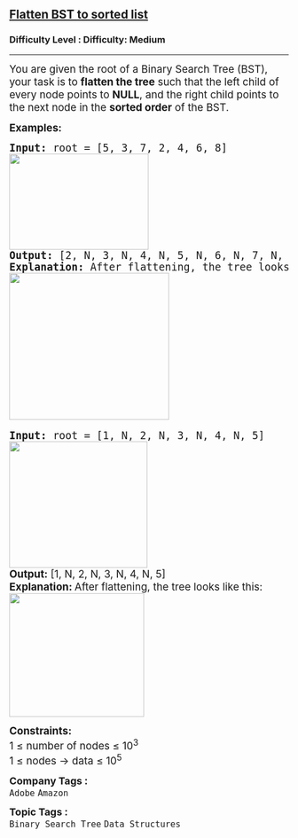 <h2><a href="https://www.geeksforgeeks.org/problems/flatten-bst-to-sorted-list--111950/1">Flatten BST to sorted list</a></h2><h3>Difficulty Level : Difficulty: Medium</h3><hr><div class="problems_problem_content__Xm_eO"><p data-start="185" data-end="408"><span style="font-size: 14pt;">You are given the root of a Binary Search Tree (BST), your task is to <strong data-start="251" data-end="271">flatten the tree</strong> such that the left child of every node points to <strong>NULL</strong>, and the right child points to the next node in the <strong data-start="380" data-end="396">sorted order</strong> of the BST.</span></p>
<p><span style="font-size: 14pt;"><strong>Examples:</strong></span></p>
<pre><span style="font-size: 14pt;"><strong>Input: </strong>root = [5, 3, 7, 2, 4, 6, 8]<strong><br><img src="https://media.geeksforgeeks.org/img-practice/prod/addEditProblem/913044/Web/Other/blobid0_1759995063.webp" width="251" height="173"></strong>
<strong>Output: </strong>[2, N, 3, N, 4, N, 5, N, 6, N, 7, N, 8] <br><strong>Explanation: </strong>After flattening, the tree looks like this:<br><img src="https://media.geeksforgeeks.org/img-practice/prod/addEditProblem/913044/Web/Other/blobid1_1759995104.webp" width="288" height="265"> &nbsp; &nbsp; </span></pre>
<pre><span style="font-size: 14pt;"><strong>Input: </strong>root = [1, N, 2, N, 3, N, 4, N, 5]<br><strong style="font-size: 14pt; font-family: -apple-system, BlinkMacSystemFont, 'Segoe UI', Roboto, Oxygen, Ubuntu, Cantarell, 'Open Sans', 'Helvetica Neue', sans-serif;"><img src="https://media.geeksforgeeks.org/img-practice/prod/addEditProblem/913044/Web/Other/blobid2_1759995128.webp" width="249" height="228"><br></strong><strong style="font-size: 14pt; font-family: -apple-system, BlinkMacSystemFont, 'Segoe UI', Roboto, Oxygen, Ubuntu, Cantarell, 'Open Sans', 'Helvetica Neue', sans-serif;">Output:</strong><span style="font-size: 14pt; font-family: -apple-system, BlinkMacSystemFont, 'Segoe UI', Roboto, Oxygen, Ubuntu, Cantarell, 'Open Sans', 'Helvetica Neue', sans-serif;"> [1, N, 2, N, 3, N, 4, N, 5] <br></span><strong style="font-size: 14pt; font-family: -apple-system, BlinkMacSystemFont, 'Segoe UI', Roboto, Oxygen, Ubuntu, Cantarell, 'Open Sans', 'Helvetica Neue', sans-serif;">Explanation: </strong><span style="font-size: 14pt; font-family: -apple-system, BlinkMacSystemFont, 'Segoe UI', Roboto, Oxygen, Ubuntu, Cantarell, 'Open Sans', 'Helvetica Neue', sans-serif;">After flattening, the tree looks like this:</span><span style="font-family: -apple-system, BlinkMacSystemFont, 'Segoe UI', Roboto, Oxygen, Ubuntu, Cantarell, 'Open Sans', 'Helvetica Neue', sans-serif;"><br></span></span><strong style="font-size: 14pt; font-family: -apple-system, BlinkMacSystemFont, 'Segoe UI', Roboto, Oxygen, Ubuntu, Cantarell, 'Open Sans', 'Helvetica Neue', sans-serif;"><img src="https://media.geeksforgeeks.org/img-practice/prod/addEditProblem/913044/Web/Other/blobid4_1759995314.webp" width="243" height="223"></strong></pre>
<p><span style="font-size: 14pt;"><strong>Constraints:</strong><br>1&nbsp;<span style="font-family: -apple-system, BlinkMacSystemFont, 'Segoe UI', Roboto, Oxygen, Ubuntu, Cantarell, 'Open Sans', 'Helvetica Neue', sans-serif;">≤ n</span>umber of nodes&nbsp;<span style="font-family: -apple-system, BlinkMacSystemFont, 'Segoe UI', Roboto, Oxygen, Ubuntu, Cantarell, 'Open Sans', 'Helvetica Neue', sans-serif;">≤ </span><span style="font-family: -apple-system, BlinkMacSystemFont, 'Segoe UI', Roboto, Oxygen, Ubuntu, Cantarell, 'Open Sans', 'Helvetica Neue', sans-serif;">10</span><sup style="font-family: -apple-system, BlinkMacSystemFont, 'Segoe UI', Roboto, Oxygen, Ubuntu, Cantarell, 'Open Sans', 'Helvetica Neue', sans-serif;">3<br></sup>1&nbsp;<span style="font-family: -apple-system, BlinkMacSystemFont, 'Segoe UI', Roboto, Oxygen, Ubuntu, Cantarell, 'Open Sans', 'Helvetica Neue', sans-serif;">≤ </span><span style="font-family: -apple-system, BlinkMacSystemFont, 'Segoe UI', Roboto, Oxygen, Ubuntu, Cantarell, 'Open Sans', 'Helvetica Neue', sans-serif;">nodes -&gt; data&nbsp;</span><span style="font-family: -apple-system, BlinkMacSystemFont, 'Segoe UI', Roboto, Oxygen, Ubuntu, Cantarell, 'Open Sans', 'Helvetica Neue', sans-serif;">≤</span><span style="font-family: -apple-system, BlinkMacSystemFont, 'Segoe UI', Roboto, Oxygen, Ubuntu, Cantarell, 'Open Sans', 'Helvetica Neue', sans-serif;">&nbsp;10</span><sup style="font-family: -apple-system, BlinkMacSystemFont, 'Segoe UI', Roboto, Oxygen, Ubuntu, Cantarell, 'Open Sans', 'Helvetica Neue', sans-serif;">5</sup></span></p></div><p><span style=font-size:18px><strong>Company Tags : </strong><br><code>Adobe</code>&nbsp;<code>Amazon</code>&nbsp;<br><p><span style=font-size:18px><strong>Topic Tags : </strong><br><code>Binary Search Tree</code>&nbsp;<code>Data Structures</code>&nbsp;